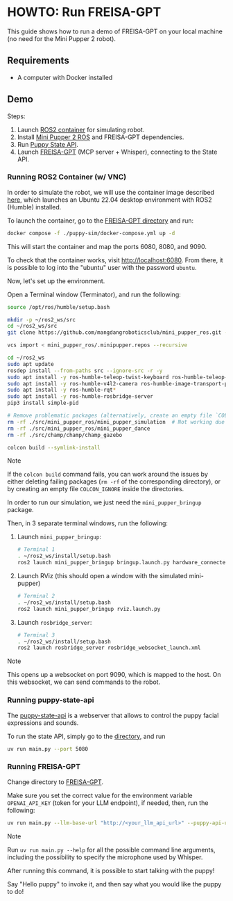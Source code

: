 # HOWTO: Run FREISA-GPT

This guide shows how to run a demo of FREISA-GPT on your local machine (no need for the Mini Pupper 2 robot).

## Requirements

- A computer with Docker installed

## Demo

Steps:

1. Launch [ROS2 container](https://github.com/Tiryoh/docker-ros2-desktop-vnc) for simulating robot.
2. Install [Mini Pupper 2 ROS](https://github.com/mangdangroboticsclub/mini_pupper_ros) and FREISA-GPT dependencies.
3. Run [Puppy State API](/code/puppy-state-api).
4. Launch [FREISA-GPT](/code/FREISA-GPT) (MCP server + Whisper), connecting to the State API.

### Running ROS2 Container (w/ VNC)

In order to simulate the robot, we will use the container image described [here](https://github.com/Tiryoh/docker-ros2-desktop-vnc), which launches an Ubuntu 22.04 desktop environment with ROS2 (Humble) installed.

To launch the container, go to the [FREISA-GPT directory](/code/FREISA-GPT/) and run:

```bash
docker compose -f ./puppy-sim/docker-compose.yml up -d
```

This will start the container and map the ports 6080, 8080, and 9090.

To check that the container works, visit <http://localhost:6080>.
From there, it is possible to log into the "ubuntu" user with the password `ubuntu`.

Now, let's set up the environment.

Open a Terminal window (Terminator), and run the following:

```bash
source /opt/ros/humble/setup.bash

mkdir -p ~/ros2_ws/src
cd ~/ros2_ws/src
git clone https://github.com/mangdangroboticsclub/mini_pupper_ros.git -b ros2-dev

vcs import < mini_pupper_ros/.minipupper.repos --recursive

cd ~/ros2_ws
sudo apt update
rosdep install --from-paths src --ignore-src -r -y
sudo apt install -y ros-humble-teleop-twist-keyboard ros-humble-teleop-twist-joy
sudo apt install -y ros-humble-v4l2-camera ros-humble-image-transport-plugins
sudo apt install -y ros-humble-rqt*
sudo apt install -y ros-humble-rosbridge-server
pip3 install simple-pid

# Remove problematic packages (alternatively, create an empty file `COLCON_IGNORE` inside their directory)
rm -rf ./src/mini_pupper_ros/mini_pupper_simulation  # Not working due to deprecated Gazebo classic
rm -rf ./src/mini_pupper_ros/mini_pupper_dance
rm -rf ./src/champ/champ/champ_gazebo

colcon build --symlink-install
```

> [!note]
>
> If the `colcon build` command fails, you can work around the issues by either deleting failing packages (`rm -rf` of the corresponding directory), or by creating an empty file `COLCON_IGNORE` inside the directories.
>
> In order to run our simulation, we just need the `mini_pupper_bringup` package.

Then, in 3 separate terminal windows, run the following:

1. Launch `mini_pupper_bringup`:

   ```bash
   # Terminal 1
   . ~/ros2_ws/install/setup.bash
   ros2 launch mini_pupper_bringup bringup.launch.py hardware_connected:=False
   ```

2. Launch RViz (this should open a window with the simulated mini-pupper)

   ```bash
   # Terminal 2
   . ~/ros2_ws/install/setup.bash
   ros2 launch mini_pupper_bringup rviz.launch.py
   ```

3. Launch `rosbridge_server`:

   ```bash
   # Terminal 3
   . ~/ros2_ws/install/setup.bash
   ros2 launch rosbridge_server rosbridge_websocket_launch.xml
   ```

> [!note]
>
> This opens up a websocket on port 9090, which is mapped to the host.
> On this websocket, we can send commands to the robot.

### Running puppy-state-api

The [puppy-state-api](https://github.com/B-AROL-O/FREISA/code/puppy-state-api) is a webserver that allows to control the puppy facial expressions and sounds.

To run the state API, simply go to the [directory](/code/puppy-state-api), and run

```bash
uv run main.py --port 5080
```

### Running FREISA-GPT

Change directory to [FREISA-GPT](/code/FREISA-GPT).

Make sure you set the correct value for the environment variable `OPENAI_API_KEY` (token for your LLM endpoint), if needed, then, run the following:

```bash
uv run main.py --llm-base-url "http://<your_llm_api_url>" --puppy-api-url "http://localhost:5080"
```

> [!note]
>
> Run `uv run main.py --help` for all the possible command line arguments, including the possibility to specify the microphone used by Whisper.

After running this command, it is possible to start talking with the puppy!

Say "Hello puppy" to invoke it, and then say what you would like the puppy to do!
